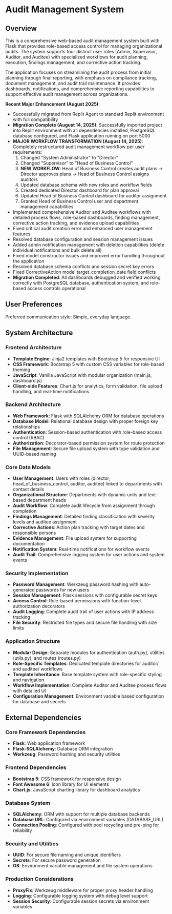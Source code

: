 # Audit Management System

## Overview

This is a comprehensive web-based audit management system built with Flask that provides role-based access control for managing organizational audits. The system supports four distinct user roles (Admin, Supervisor, Auditor, and Auditee) with specialized workflows for audit planning, execution, findings management, and corrective action tracking.

The application focuses on streamlining the audit process from initial planning through final reporting, with emphasis on compliance tracking, document management, and audit trail maintenance. It provides dashboards, notifications, and comprehensive reporting capabilities to support effective audit management across organizations.

**Recent Major Enhancement (August 2025)**: 
- Successfully migrated from Replit Agent to standard Replit environment with full compatibility
- **Migration Complete (August 14, 2025)**: Successfully imported project into Replit environment with all dependencies installed, PostgreSQL database configured, and Flask application running on port 5000
- **MAJOR WORKFLOW TRANSFORMATION (August 14, 2025)**: Completely restructured audit management workflow per user requirements:
  1. Changed "System Administrator" to "Director" 
  2. Changed "Supervisor" to "Head of Business Control"
  3. **NEW WORKFLOW**: Head of Business Control creates audit plans → Director approves plans → Head of Business Control assigns auditors
  4. Updated database schema with new roles and workflow fields
  5. Created dedicated Director dashboard for plan approval
  6. Updated Head of Business Control dashboard for auditor assignment
  7. Granted Head of Business Control user and department management capabilities
- Implemented comprehensive Auditor and Auditee workflows with detailed process flows, role-based dashboards, finding management, corrective action tracking, and evidence upload capabilities
- Fixed critical audit creation error and enhanced user management features
- Resolved database configuration and session management issues
- Added admin notification management with deletion capabilities (delete individual notifications and bulk delete all)
- Fixed model constructor issues and improved error handling throughout the application
- Resolved database schema conflicts and session secret key errors
- Fixed CorrectiveAction model target_completion_date field conflicts
- **Migration Completed**: All dashboards debugged and verified working correctly with PostgreSQL database, authentication system, and role-based access controls operational

## User Preferences

Preferred communication style: Simple, everyday language.

## System Architecture

### Frontend Architecture
- **Template Engine**: Jinja2 templates with Bootstrap 5 for responsive UI
- **CSS Framework**: Bootstrap 5 with custom CSS variables for role-based theming
- **JavaScript**: Vanilla JavaScript with modular organization (main.js, dashboard.js)
- **Client-side Features**: Chart.js for analytics, form validation, file upload handling, and real-time notifications

### Backend Architecture
- **Web Framework**: Flask with SQLAlchemy ORM for database operations
- **Database Model**: Relational database design with proper foreign key relationships
- **Authentication**: Session-based authentication with role-based access control (RBAC)
- **Authorization**: Decorator-based permission system for route protection
- **File Management**: Secure file upload system with type validation and UUID-based naming

### Core Data Models
- **User Management**: Users with roles (director, head_of_business_control, auditor, auditee) linked to departments with contact details
- **Organizational Structure**: Departments with dynamic units and text-based department heads
- **Audit Workflow**: Complete audit lifecycle from assignment through completion
- **Findings Management**: Detailed finding classification with severity levels and auditee assignment
- **Corrective Actions**: Action plan tracking with target dates and responsible persons
- **Evidence Management**: File upload system for supporting documentation
- **Notification System**: Real-time notifications for workflow events
- **Audit Trail**: Comprehensive logging system for user actions and system events

### Security Implementation
- **Password Management**: Werkzeug password hashing with auto-generated passwords for new users
- **Session Management**: Flask sessions with configurable secret keys
- **Access Control**: Role-based permissions with function-level authorization decorators
- **Audit Logging**: Complete audit trail of user actions with IP address tracking
- **File Security**: Restricted file types and secure file handling with size limits

### Application Structure
- **Modular Design**: Separate modules for authentication (auth.py), utilities (utils.py), and routes (routes.py)
- **Role-Specific Templates**: Dedicated template directories for auditor/ and auditee/ workflows
- **Template Inheritance**: Base template system with role-specific styling and navigation
- **Workflow Implementation**: Complete Auditor and Auditee process flows with detailed UI
- **Configuration Management**: Environment variable based configuration for database and secrets

## External Dependencies

### Core Framework Dependencies
- **Flask**: Web application framework
- **Flask-SQLAlchemy**: Database ORM integration
- **Werkzeug**: Password hashing and security utilities

### Frontend Dependencies
- **Bootstrap 5**: CSS framework for responsive design
- **Font Awesome 6**: Icon library for UI elements
- **Chart.js**: JavaScript charting library for dashboard analytics

### Database System
- **SQLAlchemy**: ORM with support for multiple database backends
- **Database URL**: Configured via environment variables (DATABASE_URL)
- **Connection Pooling**: Configured with pool recycling and pre-ping for reliability

### Security and Utilities
- **UUID**: For secure file naming and unique identifiers
- **Secrets**: For secure password generation
- **OS**: Environment variable management and file system operations

### Production Considerations
- **ProxyFix**: Werkzeug middleware for proper proxy header handling
- **Logging**: Configurable logging system with debug level support
- **Session Security**: Configurable session secrets via environment variables